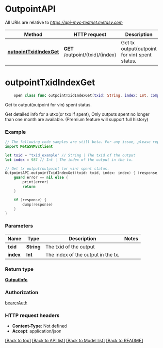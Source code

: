 # OutpointAPI

All URIs are relative to *https://api-mvc-testnet.metasv.com*

Method | HTTP request | Description
------------- | ------------- | -------------
[**outpointTxidIndexGet**](OutpointAPI.md#outpointtxidindexget) | **GET** /outpoint/{txid}/{index} | Get tx output(outpoint for vin) spent status.


# **outpointTxidIndexGet**
```swift
    open class func outpointTxidIndexGet(txid: String, index: Int, completion: @escaping (_ data: OutputInfo?, _ error: Error?) -> Void)
```

Get tx output(outpoint for vin) spent status.

Get detailed info for a utxo(or txo if spent), Only outputs spent no longer than one month are available. (Premium feature will support full history)

### Example 
```swift
// The following code samples are still beta. For any issue, please report via http://github.com/OpenAPITools/openapi-generator/issues/new
import MetaSVMvcClient

let txid = "txid_example" // String | The txid of the output
let index = 987 // Int | The index of the output in the tx.

// Get tx output(outpoint for vin) spent status.
OutpointAPI.outpointTxidIndexGet(txid: txid, index: index) { (response, error) in
    guard error == nil else {
        print(error)
        return
    }

    if (response) {
        dump(response)
    }
}
```

### Parameters

Name | Type | Description  | Notes
------------- | ------------- | ------------- | -------------
 **txid** | **String** | The txid of the output | 
 **index** | **Int** | The index of the output in the tx. | 

### Return type

[**OutputInfo**](OutputInfo.md)

### Authorization

[bearerAuth](../README.md#bearerAuth)

### HTTP request headers

 - **Content-Type**: Not defined
 - **Accept**: application/json

[[Back to top]](#) [[Back to API list]](../README.md#documentation-for-api-endpoints) [[Back to Model list]](../README.md#documentation-for-models) [[Back to README]](../README.md)

